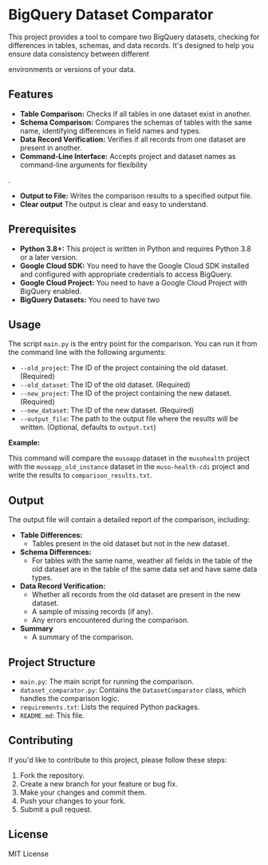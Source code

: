 # BigQuery Dataset Comparator

This project provides a tool to compare two BigQuery datasets, checking for differences in tables, schemas, and data records. It's designed to help you ensure data consistency between different

 environments or versions of your data.

## Features

*   **Table Comparison:** Checks if all tables in one dataset exist in another.
*   **Schema Comparison:** Compares the schemas of tables with the same name, identifying differences in field names and types.
*   **Data Record Verification:** Verifies if all records from one dataset are present in another.
*   **Command-Line Interface:** Accepts project and dataset names as command-line arguments for flexibility

.
*   **Output to File:** Writes the comparison results to a specified output file.
* **Clear output** The output is clear and easy to understand.

## Prerequisites

*   **Python 3.8+:** This project is written in Python and requires Python 3.8 or a later version.
*   **Google Cloud SDK:** You need to have the Google Cloud SDK installed and configured with appropriate credentials to access BigQuery.
*   **Google Cloud Project:** You need to have a Google Cloud Project with BigQuery enabled.
*   **BigQuery Datasets:** You need to have two


## Usage

The script `main.py` is the entry point for the comparison. You can run it from the command line with the following arguments:


*   `--old_project`: The ID of the project containing the old dataset. (Required)
*   `--old_dataset`: The ID of the old dataset. (Required)
*   `--new_project`: The ID of the project containing the new dataset. (Required)
*   `--new_dataset`: The ID of the new dataset. (Required)
*   `--output_file`: The path to the output file where the results will be written. (Optional, defaults to `output.txt`)

**Example:**


This command will compare the `musoapp` dataset in the `musohealth` project with the `musoapp_old_instance` dataset in the `muso-health-cdi` project and write the results to `comparison_results.txt`.

## Output

The output file will contain a detailed report of the comparison, including:

* **Table Differences:**
    *   Tables present in the old dataset but not in the new dataset.
*   **Schema Differences:**
    *   For tables with the same name, weather all fields in the table of the old dataset are in the table of the same data set and have same data types.
*   **Data Record Verification:**
    *   Whether all records from the  old dataset are present in the new dataset.
    *   A sample of missing records (if any).
    *   Any errors encountered during the comparison.
* **Summary**
    * A summary of the comparison.

## Project Structure

*   `main.py`: The main script for running the comparison.
*   `dataset_comparator.py`: Contains the `DatasetComparator` class, which handles the comparison logic.
*   `requirements.txt`: Lists the required Python packages.
*   `README.md`: This file.

## Contributing

If you'd like to contribute to  this project, please follow these steps:

1.  Fork the repository.
2.  Create a new branch for your feature or bug fix.
3.  Make your changes and commit them.
4.  Push your changes to your fork.
5.  Submit a pull request.

## License

 MIT License